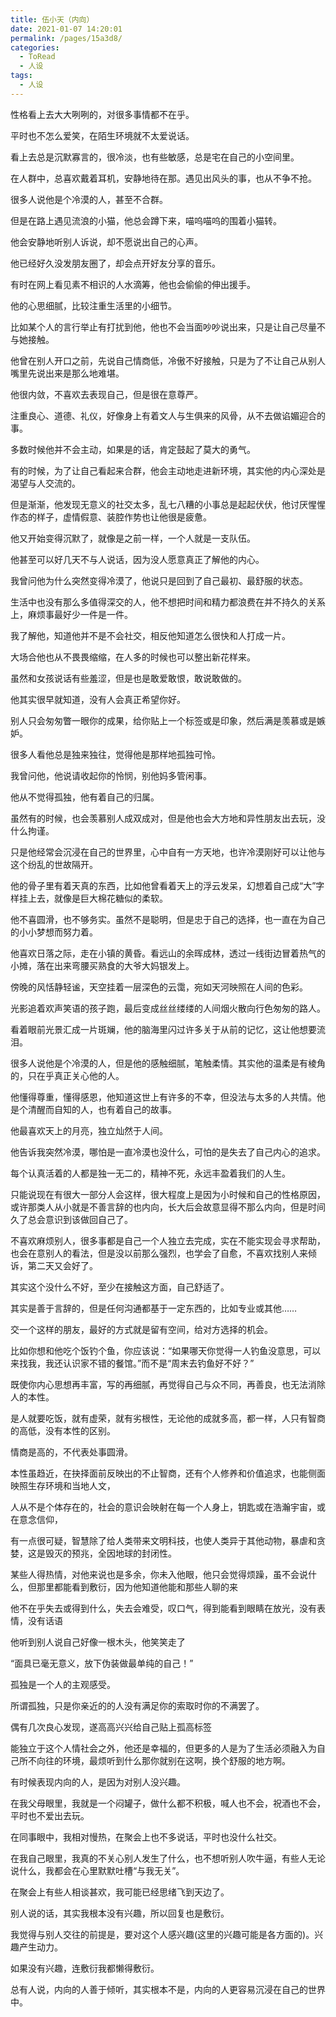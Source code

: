```yaml
---
title: 伍小天（内向）
date: 2021-01-07 14:20:01
permalink: /pages/15a3d8/
categories:
  - ToRead
  - 人设
tags:
  - 人设
---
```






性格看上去大大咧咧的，对很多事情都不在乎。

平时也不怎么爱笑，在陌生环境就不太爱说话。

看上去总是沉默寡言的，很冷淡，也有些敏感，总是宅在自己的小空间里。

在人群中，总喜欢戴着耳机，安静地待在那。遇见出风头的事，也从不争不抢。



很多人说他是个冷漠的人，甚至不合群。

但是在路上遇见流浪的小猫，他总会蹲下来，喵呜喵呜的围着小猫转。

他会安静地听别人诉说，却不愿说出自己的心声。

他已经好久没发朋友圈了，却会点开好友分享的音乐。

有时在网上看见素不相识的人水滴筹，他也会偷偷的伸出援手。

他的心思细腻，比较注重生活里的小细节。

比如某个人的言行举止有打扰到他，他也不会当面吵吵说出来，只是让自己尽量不与她接触。

他曾在别人开口之前，先说自己情商低，冷傲不好接触，只是为了不让自己从别人嘴里先说出来是那么地难堪。

他很内敛，不喜欢去表现自己，但是很在意尊严。

注重良心、道德、礼仪，好像身上有着文人与生俱来的风骨，从不去做谄媚迎合的事。

多数时候他并不会主动，如果是的话，肯定鼓起了莫大的勇气。

有的时候，为了让自己看起来合群，他会主动地走进新环境，其实他的内心深处是渴望与人交流的。

但是渐渐，他发现无意义的社交太多，乱七八糟的小事总是起起伏伏，他讨厌惺惺作态的样子，虚情假意、装腔作势也让他很是疲惫。

他又开始变得沉默了，就像是之前一样，一个人就是一支队伍。

他甚至可以好几天不与人说话，因为没人愿意真正了解他的内心。

我曾问他为什么突然变得冷漠了，他说只是回到了自己最初、最舒服的状态。

生活中也没有那么多值得深交的人，他不想把时间和精力都浪费在并不持久的关系上，麻烦事最好少一件是一件。

我了解他，知道他并不是不会社交，相反他知道怎么很快和人打成一片。

大场合他也从不畏畏缩缩，在人多的时候也可以整出新花样来。

虽然和女孩说话有些羞涩，但是也是敢爱敢恨，敢说敢做的。

他其实很早就知道，没有人会真正希望你好。

别人只会匆匆瞥一眼你的成果，给你贴上一个标签或是印象，然后满是羡慕或是嫉妒。

很多人看他总是独来独往，觉得他是那样地孤独可怜。

我曾问他，他说请收起你的怜悯，别他妈多管闲事。



他从不觉得孤独，他有着自己的归属。

虽然有的时候，也会羡慕别人成双成对，但是他也会大方地和异性朋友出去玩，没什么拘谨。

只是他经常会沉浸在自己的世界里，心中自有一方天地，也许冷漠刚好可以让他与这个纷乱的世故隔开。

他的骨子里有着天真的东西，比如他曾看着天上的浮云发呆，幻想着自己成“大”字样挂上去，就像是巨大棉花糖似的柔软。

他不喜圆滑，也不够务实。虽然不是聪明，但是忠于自己的选择，也一直在为自己的小小梦想而努力着。



他喜欢日落之际，走在小镇的黄昏。看远山的余晖成林，透过一线街边冒着热气的小摊，落在出来弯腰买熟食的大爷大妈银发上。

傍晚的风恬静轻谧，天空挂着一层深色的云霭，宛如天河映照在人间的色彩。

光影追着欢声笑语的孩子跑，最后变成丝丝缕缕的人间烟火散向行色匆匆的路人。

看着眼前光景汇成一片斑斓，他的脑海里闪过许多关于从前的记忆，这让他想要流泪。

很多人说他是个冷漠的人，但是他的感触细腻，笔触柔情。其实他的温柔是有棱角的，只在乎真正关心他的人。

他懂得尊重，懂得感恩，他知道这世上有许多的不幸，但没法与太多的人共情。他是个清醒而自知的人，也有着自己的故事。



他最喜欢天上的月亮，独立灿然于人间。

他告诉我突然冷漠，哪怕是一直冷漠也没什么，可怕的是失去了自己内心的追求。

每个认真活着的人都是独一无二的，精神不死，永远丰盈着我们的人生。



只能说现在有很大一部分人会这样，很大程度上是因为小时候和自己的性格原因，或许那类人从小就是不善言辞的也内向，长大后会故意显得不那么内向，但是时间久了总会意识到该做回自己了。

不喜欢麻烦别人，很多事都是自己一个人独立去完成，实在不能实现会寻求帮助，也会在意别人的看法，但是没以前那么强烈，也学会了自愈，不喜欢找别人来倾诉，第二天又会好了。

其实这个没什么不好，至少在接触这方面，自己舒适了。



其实是善于言辞的，但是任何沟通都基于一定东西的，比如专业或其他……

交一个这样的朋友，最好的方式就是留有空间，给对方选择的机会。

比如你想和他吃个饭钓个鱼，你应该说：“如果哪天你觉得一人钓鱼没意思，可以来找我，我还认识家不错的餐馆。”而不是“周末去钓鱼好不好？”

既使你内心思想再丰富，写的再细腻，再觉得自己与众不同，再善良，也无法消除人的本性。

是人就要吃饭，就有虚荣，就有劣根性，无论他的成就多高，都一样，人只有智商的高低，没有本性的区别。



情商是高的，不代表处事圆滑。

本性虽趋近，在抉择面前反映出的不止智商，还有个人修养和价值追求，也能侧面映照生存环境和当地人文，

人从不是个体存在的，社会的意识会映射在每一个人身上，钥匙或在浩瀚宇宙，或在意念信仰，

有一点很可疑，智慧除了给人类带来文明科技，也使人类异于其他动物，暴虐和贪婪，这是毁灭的预兆，全因地球的封闭性。

某些人得热情，对他来说也是多余，你未入他眼，他只会觉得烦躁，虽不会说什么，但那里都能看到敷衍，因为他知道他能和那些人聊的来

他不在乎失去或得到什么，失去会难受，叹口气，得到能看到眼睛在放光，没有表情，没有话语

他听到别人说自己好像一根木头，他笑笑走了



“面具已毫无意义，放下伪装做最单纯的自己！”

孤独是一个人的主观感受。

所谓孤独，只是你亲近的的人没有满足你的索取时你的不满罢了。

偶有几次良心发现，遂高高兴兴给自己贴上孤高标签

能独立于这个人情社会之外，他还是幸福的，但更多的人是为了生活必须融入为自己所不向往的环境，最烦听到什么那你就别在这啊，换个舒服的地方啊。



有时候表现内向的人，是因为对别人没兴趣。

在我父母眼里，我就是一个闷罐子，做什么都不积极，喊人也不会，祝酒也不会，平时也不爱出去玩。

在同事眼中，我相对慢热，在聚会上也不多说话，平时也没什么社交。

在我自己眼里，我真的不关心别人发生了什么，也不想听别人吹牛逼，有些人无论说什么，我都会在心里默默吐槽“与我无关”。

在聚会上有些人相谈甚欢，我可能已经思绪飞到天边了。

别人说的话，其实我根本没有兴趣，所以回复也是敷衍。

我觉得与别人交往的前提是，要对这个人感兴趣(这里的兴趣可能是各方面的)。兴趣产生动力。

如果没有兴趣，连敷衍我都懒得敷衍。

总有人说，内向的人善于倾听，其实根本不是，内向的人更容易沉浸在自己的世界中。